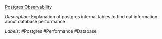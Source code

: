 [Postgres Observability](https://pgstats.dev/?version=13)

*Description*: Explanation of postgres internal tables to find out information about database performance

*Labels*: #Postgres #Performance #Database

